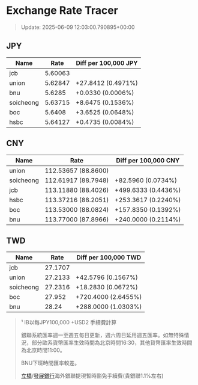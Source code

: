 # Exchange Rate Tracer

> Update: 2025-06-09 12:03:00.790895+00:00

## JPY

| Name      |    Rate | Diff per 100,000 JPY   |
|-----------|---------|------------------------|
| jcb       | 5.60063 |                        |
| union     | 5.62847 | +27.8412 (0.4971%)     |
| bnu       | 5.6285  | +0.0330 (0.0006%)      |
| soicheong | 5.63715 | +8.6475 (0.1536%)      |
| boc       | 5.6408  | +3.6525 (0.0648%)      |
| hsbc      | 5.64127 | +0.4735 (0.0084%)      |

## CNY

| Name      | Rate                | Diff per 100,000 CNY   |
|-----------|---------------------|------------------------|
| union     | 112.53657	(88.8600) |                        |
| soicheong | 112.61917	(88.7948) | +82.5960 (0.0734%)     |
| jcb       | 113.11880	(88.4026) | +499.6333 (0.4436%)    |
| hsbc      | 113.37216	(88.2051) | +253.3617 (0.2240%)    |
| boc       | 113.53000	(88.0824) | +157.8350 (0.1392%)    |
| bnu       | 113.77000	(87.8966) | +240.0000 (0.2114%)    |

## TWD

| Name      |    Rate | Diff per 100,000 TWD   |
|-----------|---------|------------------------|
| jcb       | 27.1707 |                        |
| union     | 27.2133 | +42.5796 (0.1567%)     |
| soicheong | 27.2316 | +18.2830 (0.0672%)     |
| boc       | 27.952  | +720.4000 (2.6455%)    |
| bnu       | 28.24   | +288.0000 (1.0303%)    |


> ¹ IB以每JPY100,000 +USD2 手續費計算
>
> 銀聯系統匯率週一至週五每日更新，週六周日延用週五匯率。如無特殊情況，部分歐系貨幣匯率生效時間為北京時間16:30，其他貨幣匯率生效時間為北京時間11:00。
>
> BNU下班時間匯率較差。
>
> [立橋](https://www.wlbank.com.mo/uploads/ueditor/file/20181211/1544536513900230.pdf)/[發展銀行](https://www.mdb.com.mo/Service_Charges_20230728.pdf)海外銀聯提現暫時豁免手續費(貴銀聯1.1%左右)

